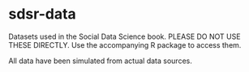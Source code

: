 # sdsr-data
Datasets used in the Social Data Science book. PLEASE DO NOT USE THESE DIRECTLY. Use the accompanying R package to access them.

All data have been simulated from actual data sources.
